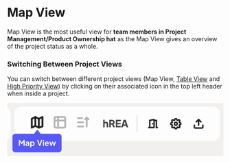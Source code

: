 # Map View

Map View is the most useful view for **team members in Project Management/Product Ownership hat** as the Map View gives an overview of the project status as a whole.&#x20;

### Switching Between Project Views

You can switch between different project views (Map View, [Table View](../table-view.md) and [High Priority View](../high-priority-view.md)) by clicking on their associated icon in the top left header when inside a project.

![Map View, Table View and High Priority View icons on project header. You can switch between these views by clicking on their icons.](<../../.gitbook/assets/Screen Shot 2022-06-07 at 6.09.34 PM.png>)
